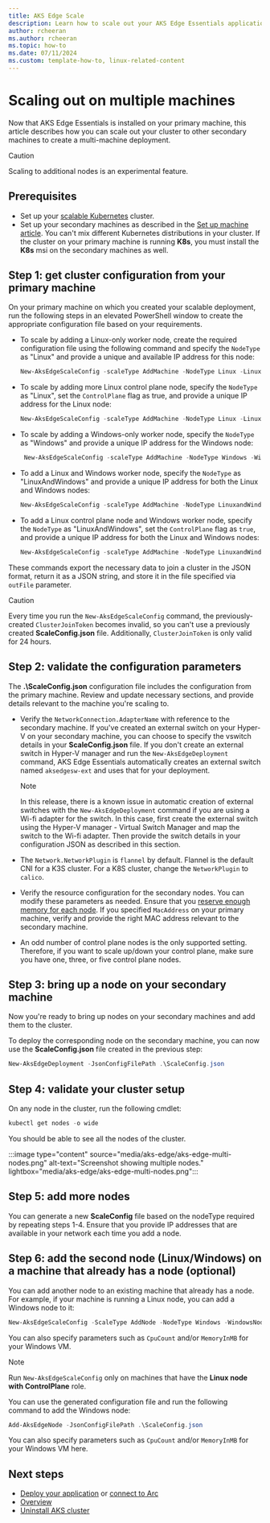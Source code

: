 ```yaml
---
title: AKS Edge Scale
description: Learn how to scale out your AKS Edge Essentials applications to multiple nodes.
author: rcheeran
ms.author: rcheeran
ms.topic: how-to
ms.date: 07/11/2024
ms.custom: template-how-to, linux-related-content
---
```


# Scaling out on multiple machines

Now that AKS Edge Essentials is installed on your primary machine, this article describes how you can scale out your cluster to other secondary machines to create a multi-machine deployment.

> [!CAUTION]
> Scaling to additional nodes is an experimental feature.

## Prerequisites

- Set up your [scalable Kubernetes](aks-edge-howto-multi-node-deployment.md) cluster.
- Set up your secondary machines as described in the [Set up machine article](aks-edge-howto-setup-machine.md). You can't mix different Kubernetes distributions in your cluster. If the cluster on your primary machine is running **K8s**, you must install the **K8s** msi on the secondary machines as well.

## Step 1: get cluster configuration from your primary machine

On your primary machine on which you created your scalable deployment, run the following steps in an elevated PowerShell window to create the appropriate configuration file based on your requirements.

- To scale by adding a Linux-only worker node, create the required configuration file using the following command and specify the `NodeType` as "Linux" and provide a unique and available IP address for this node:

    ```powershell
    New-AksEdgeScaleConfig -scaleType AddMachine -NodeType Linux -LinuxNodeIp x.x.x.x -outFile .\ScaleConfig.json | Out-Null
    ```

- To scale by adding more Linux control plane node, specify the `NodeType` as "Linux", set the `ControlPlane` flag as true, and provide a unique IP address for the Linux node:

    ```powershell
    New-AksEdgeScaleConfig -scaleType AddMachine -NodeType Linux -LinuxNodeIp x.x.x.x -ControlPlane -outFile .\ScaleConfig.json | Out-Null
    ```

- To scale by adding a Windows-only worker node, specify the `NodeType` as "Windows" and provide a unique IP address for the Windows node:

   ```powershell
    New-AksEdgeScaleConfig -scaleType AddMachine -NodeType Windows -WindowsNodeIp x.x.x.x -outFile .\ScaleConfig.json | Out-Null
    ```

- To add a Linux and Windows worker node, specify the `NodeType` as "LinuxAndWindows" and provide a unique IP address for both the Linux and Windows nodes:

    ```powershell
    New-AksEdgeScaleConfig -scaleType AddMachine -NodeType LinuxandWindows -LinuxNodeIp x.x.x.x -WindowsNodeIp x.x.x.x -outFile .\ScaleConfig.json | Out-Null
    ```

- To add a Linux control plane node and Windows worker node, specify the `NodeType` as "LinuxAndWindows", set the `ControlPlane` flag as `true`, and provide a unique IP address for both the Linux and Windows nodes:

    ```powershell
    New-AksEdgeScaleConfig -scaleType AddMachine -NodeType LinuxandWindows -LinuxNodeIp x.x.x.x -WindowsNodeIp x.x.x.x  -ControlPlane -outFile .\ScaleConfig.json | Out-Null
    ```

These commands export the necessary data to join a cluster in the JSON format, return it as a JSON string, and store it in the file specified via `outFile` parameter.

> [!CAUTION]
> Every time you run the `New-AksEdgeScaleConfig` command, the previously-created `ClusterJoinToken` becomes invalid, so you can't use a previously created **ScaleConfig.json** file. Additionally, `ClusterJoinToken` is only valid for 24 hours.

## Step 2: validate the configuration parameters

The **.\ScaleConfig.json** configuration file includes the configuration from the primary machine. Review and update necessary sections, and provide details relevant to the machine you're scaling to.

- Verify the `NetworkConnection.AdapterName` with reference to the secondary machine. If you've created an external switch on your Hyper-V on your secondary machine, you can choose to specify the vswitch details in your **ScaleConfig.json** file. If you don't create an external switch in Hyper-V manager and run the `New-AksEdgeDeployment` command, AKS Edge Essentials automatically creates an external switch named `aksedgesw-ext` and uses that for your deployment.

    > [!NOTE]
    > In this release, there is a known issue in automatic creation of external switches with the `New-AksEdgeDeployment` command if you are using a Wi-fi adapter for the switch. In this case, first create the external switch using the Hyper-V manager - Virtual Switch Manager and map the switch to the Wi-fi adapter. Then provide the switch details in your configuration JSON as described in this section.

- The `Network.NetworkPlugin` is `flannel` by default. Flannel is the default CNI for a K3S cluster. For a K8S cluster, change the `NetworkPlugin` to `calico`.
- Verify the resource configuration for the secondary nodes. You can modify these parameters as needed. Ensure that you [reserve enough memory for each node](./aks-edge-concept-clusters-nodes.md). If you specified `MacAddress` on your primary machine, verify and provide the right MAC address relevant to the secondary machine.

- An odd number of control plane nodes is the only supported setting. Therefore, if you want to scale up/down your control plane, make sure you have one, three, or five control plane nodes.

## Step 3: bring up a node on your secondary machine

Now you're ready to bring up nodes on your secondary machines and add them to the cluster.

To deploy the corresponding node on the secondary machine, you can now use the **ScaleConfig.json** file created in the previous step:

```powershell
New-AksEdgeDeployment -JsonConfigFilePath .\ScaleConfig.json
```

## Step 4: validate your cluster setup

On any node in the cluster, run the following cmdlet:

```powershell
kubectl get nodes -o wide
```

You should be able to see all the nodes of the cluster.

:::image type="content" source="media/aks-edge/aks-edge-multi-nodes.png" alt-text="Screenshot showing multiple nodes." lightbox="media/aks-edge/aks-edge-multi-nodes.png":::

## Step 5: add more nodes

You can generate a new **ScaleConfig** file based on the nodeType required by repeating steps 1-4. Ensure that you provide IP addresses that are available in your network each time you add a node.

## Step 6: add the second node (Linux/Windows) on a machine that already has a node (optional)

You can add another node to an existing machine that already has a node. For example, if your machine is running a Linux node, you can add a Windows node to it:

```powershell
New-AksEdgeScaleConfig -ScaleType AddNode -NodeType Windows -WindowsNodeIp "xxx" -outFile .\ScaleConfig.json | Out-Null
```

You can also specify parameters such as `CpuCount` and/or `MemoryInMB` for your Windows VM.

> [!NOTE]
> Run `New-AksEdgeScaleConfig` only on machines that have the **Linux node with ControlPlane** role.

You can use the generated configuration file and run the following command to add the Windows node:

```powershell
Add-AksEdgeNode -JsonConfigFilePath .\ScaleConfig.json
```

You can also specify parameters such as `CpuCount` and/or `MemoryInMB` for your Windows VM here.

## Next steps

- [Deploy your application](aks-edge-howto-deploy-app.md) or [connect to Arc](aks-edge-howto-connect-to-arc.md)
- [Overview](aks-edge-overview.md)
- [Uninstall AKS cluster](aks-edge-howto-uninstall.md)
